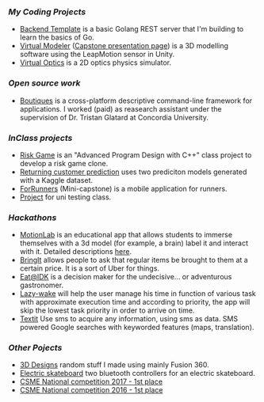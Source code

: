 ### _My Coding Projects_
- [Backend Template](https://github.com/DarrinFong/backend_template) is a basic Golang REST server that I'm building to learn the basics of Go.
- [Virtual Modeler](https://github.com/LHuss/capstone) ([Capstone presentation page](https://capstone-projects-491.firebaseapp.com/project/ldoLtFn2sw)) is a 3D modelling software using the LeapMotion sensor in Unity. 
- [Virtual Optics](https://github.com/ttogola/VirtualOptics) is a 2D optics physics simulator.

### _Open source work_
- [Boutiques](https://github.com/boutiques/boutiques/tree/master) is a cross-platform descriptive command-line framework for applications. I worked (paid) as reasearch assistant under the supervision of Dr. Tristan Glatard at Concordia University.

### _InClass projects_
- [Risk Game](https://github.com/jacobrs/cli-risk-game) is an "Advanced Program Design with C++" class project to develop a risk game clone.
- [Returning customer prediction](https://github.com/DarrinFong/BigDataProject) uses two prediciton models generated with a Kaggle dataset.
- [ForRunners](https://github.com/DarrinFong/390RoadRunners) (Mini-capstone) is a mobile application for runners.
- [Project](https://github.com/DarrinFong/SOEN345Project) for uni testing class.

### _Hackathons_
- [MotionLab](https://github.com/jacobrs/vr_hackharvard2015) is an educational app that allows students to immerse themselves with a 3d model (for example, a brain) label it and interact with it. Detailed descriptions [here](https://devpost.com/software/motionlab).
- [BringIt](https://github.com/jacobrs/BringIt) allows people to ask that regular items be brought to them at a certain price. It is a sort of Uber for things.
- [Eat@IDK](https://devpost.com/software/eat-idk) is a decision maker for the undecisive... or adventurous gastronomer.
- [Lazy-wake](https://devpost.com/software/lazy-wake) will help the user manage his time in function of various task with approximate execution time and according to priority, the app will skip the lowest task priority in order to arrive on time.
- [Textit](https://devpost.com/software/textit) Use sms to acquire any information, using sms as data. SMS powered Google searches with keyworded features (maps, translation).

### _Other Pojects_
- [3D Designs](https://www.thingiverse.com/redguys/designs) random stuff I made using mainly Fusion 360.
- [Electric skateboard](https://github.com/DarrinFong/ElectricSkateboard) two bluetooth controllers for an electric skateboard.
- [CSME National competition 2017 - 1st place](https://www.youtube.com/watch?v=u0mHt9XDcSc)
- [CSME National competition 2016 - 1st place](https://www.youtube.com/watch?v=GPxew05Movo)
